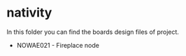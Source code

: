 # nativity

In this folder you can find the boards design files of project.
* NOWAE021 - Fireplace node

